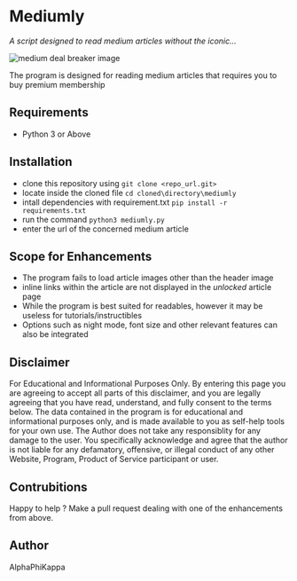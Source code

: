 Mediumly
========
*A script designed to read medium articles without the iconic...*

![medium deal breaker image](https://github.com/asiffarhankhan/mediumly/blob/master/dealbreaker.png)

The program is designed for reading medium articles that requires you to buy premium membership

## Requirements

* Python 3 or Above

## Installation 

* clone this repository using  ```git clone <repo_url.git>```
* locate inside the cloned file ```cd cloned\directory\mediumly```
* intall dependencies with requirement.txt ```pip install -r requirements.txt```
* run the command ```python3 mediumly.py```
* enter the url of the concerned medium article

## Scope for Enhancements

* The program fails to load article images other than the header image
* inline links within the article are not displayed in the *unlocked* article page
* While the program is best suited for readables, however it may be useless for tutorials/instructibles
* Options such as night mode, font size and other relevant features can also be integrated

## Disclaimer

For Educational and Informational Purposes Only.
By entering this page you are agreeing to accept all parts of this disclaimer, and you are legally agreeing that you have read, understand, and fully consent to the terms below. The data contained in the program is for educational and informational purposes only, and is made available to you as self-help tools for your own use. The Author does not take any responsiblity for any damage to the user. You specifically acknowledge and agree that the author is not liable for any defamatory, offensive, or illegal conduct of any other Website, Program, Product of Service participant or user.

## Contrubitions

Happy to help ? Make a pull request dealing with one of the enhancements from above. 

## Author
AlphaPhiKappa

